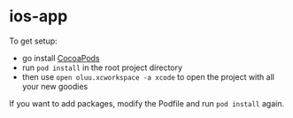 # ios-app
To get setup: 
- go install [CocoaPods](https://cocoapods.org/)
- run `pod install` in the root project directory
- then use `open oluu.xcworkspace -a xcode` to open the project with all your new goodies

If you want to add packages, modify the Podfile and run `pod install` again.

